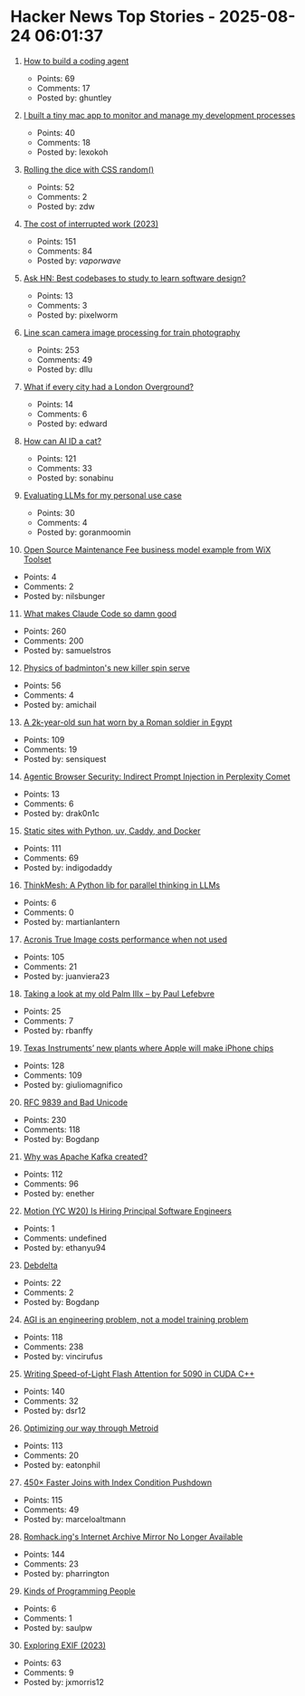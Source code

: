 # Hacker News Top Stories - 2025-08-24 06:01:37

1. [How to build a coding agent](https://ghuntley.com/agent/)
   - Points: 69
   - Comments: 17
   - Posted by: ghuntley

2. [I built a tiny mac app to monitor and manage my development processes](https://github.com/kagehq/port-kill)
   - Points: 40
   - Comments: 18
   - Posted by: lexokoh

3. [Rolling the dice with CSS random()](https://webkit.org/blog/17285/rolling-the-dice-with-css-random/)
   - Points: 52
   - Comments: 2
   - Posted by: zdw

4. [The cost of interrupted work (2023)](https://blog.oberien.de/2023/11/05/23-minutes-15-seconds.html)
   - Points: 151
   - Comments: 84
   - Posted by: _vaporwave_

5. [Ask HN: Best codebases to study to learn software design?](undefined)
   - Points: 13
   - Comments: 3
   - Posted by: pixelworm

6. [Line scan camera image processing for train photography](https://daniel.lawrence.lu/blog/y2025m09d21/)
   - Points: 253
   - Comments: 49
   - Posted by: dllu

7. [What if every city had a London Overground?](https://www.dwell.com/article/what-if-every-city-had-a-london-overground-ac7a7ff9)
   - Points: 14
   - Comments: 6
   - Posted by: edward

8. [How can AI ID a cat?](https://www.quantamagazine.org/how-can-ai-id-a-cat-an-illustrated-guide-20250430/)
   - Points: 121
   - Comments: 33
   - Posted by: sonabinu

9. [Evaluating LLMs for my personal use case](https://darkcoding.net/software/personal-ai-evals-aug-2025/)
   - Points: 30
   - Comments: 4
   - Posted by: goranmoomin

10. [Open Source Maintenance Fee business model example from WiX Toolset](https://github.com/wixtoolset)
   - Points: 4
   - Comments: 2
   - Posted by: nilsbunger

11. [What makes Claude Code so damn good](https://minusx.ai/blog/decoding-claude-code/)
   - Points: 260
   - Comments: 200
   - Posted by: samuelstros

12. [Physics of badminton's new killer spin serve](https://arstechnica.com/science/2025/08/physics-of-badmintons-new-killer-spin-serve/)
   - Points: 56
   - Comments: 4
   - Posted by: amichail

13. [A 2k-year-old sun hat worn by a Roman soldier in Egypt](https://www.smithsonianmag.com/smart-news/a-2000-year-old-sun-hat-worn-by-a-roman-soldier-in-egypt-goes-on-view-after-a-century-in-storage-180987192/)
   - Points: 109
   - Comments: 19
   - Posted by: sensiquest

14. [Agentic Browser Security: Indirect Prompt Injection in Perplexity Comet](https://brave.com/blog/comet-prompt-injection/)
   - Points: 13
   - Comments: 6
   - Posted by: drak0n1c

15. [Static sites with Python, uv, Caddy, and Docker](https://nkantar.com/blog/2025/08/static-python-uv-caddy-docker/)
   - Points: 111
   - Comments: 69
   - Posted by: indigodaddy

16. [ThinkMesh: A Python lib for parallel thinking in LLMs](https://github.com/martianlantern/ThinkMesh)
   - Points: 6
   - Comments: 0
   - Posted by: martianlantern

17. [Acronis True Image costs performance when not used](https://randomascii.wordpress.com/2025/05/26/acronis-true-image-costs-performance-when-not-used/)
   - Points: 105
   - Comments: 21
   - Posted by: juanviera23

18. [Taking a look at my old Palm IIIx – by Paul Lefebvre](https://www.goto10retro.com/p/taking-a-look-at-my-old-palm-iiix)
   - Points: 25
   - Comments: 7
   - Posted by: rbanffy

19. [Texas Instruments’ new plants where Apple will make iPhone chips](https://www.cnbc.com/2025/08/22/apple-will-make-chips-at-texas-instruments-60-billion-us-project.html)
   - Points: 128
   - Comments: 109
   - Posted by: giuliomagnifico

20. [RFC 9839 and Bad Unicode](https://www.tbray.org/ongoing/When/202x/2025/08/14/RFC9839)
   - Points: 230
   - Comments: 118
   - Posted by: Bogdanp

21. [Why was Apache Kafka created?](https://bigdata.2minutestreaming.com/p/why-was-apache-kafka-created)
   - Points: 112
   - Comments: 96
   - Posted by: enether

22. [Motion (YC W20) Is Hiring Principal Software Engineers](https://jobs.ashbyhq.com/motion/7355e80d-dab2-4ba1-89cc-a0197e08a83c?utm_source=hn)
   - Points: 1
   - Comments: undefined
   - Posted by: ethanyu94

23. [Debdelta](https://debdelta.debian.net/)
   - Points: 22
   - Comments: 2
   - Posted by: Bogdanp

24. [AGI is an engineering problem, not a model training problem](https://www.vincirufus.com/posts/agi-is-engineering-problem/)
   - Points: 118
   - Comments: 238
   - Posted by: vincirufus

25. [Writing Speed-of-Light Flash Attention for 5090 in CUDA C++](https://gau-nernst.github.io/fa-5090/)
   - Points: 140
   - Comments: 32
   - Posted by: dsr12

26. [Optimizing our way through Metroid](https://antithesis.com/blog/2025/metroid/)
   - Points: 113
   - Comments: 20
   - Posted by: eatonphil

27. [450× Faster Joins with Index Condition Pushdown](https://readyset.io/blog/optimizing-straddled-joins-in-readyset-from-hash-joins-to-index-condition-pushdown)
   - Points: 115
   - Comments: 49
   - Posted by: marceloaltmann

28. [Romhack.ing's Internet Archive Mirror No Longer Available](https://romhack.ing/database/news/entry/DW8BKnRHSEqaGDwXTiKjMw)
   - Points: 144
   - Comments: 23
   - Posted by: pharrington

29. [Kinds of Programming People](https://leftoversalad.com/c/015_programmingpeople/)
   - Points: 6
   - Comments: 1
   - Posted by: saulpw

30. [Exploring EXIF (2023)](https://hturan.com/writing/exploring-exif)
   - Points: 63
   - Comments: 9
   - Posted by: jxmorris12

